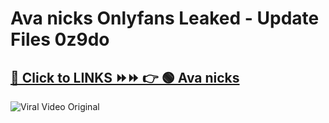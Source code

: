
 # Ava nicks Onlyfans Leaked - Update Files 0z9do

## <h2><a href="https://clipsfans.com/Ava_nicks&ref=git">🔗 Click to LINKS ⏩⏩ 👉 🟢 Ava nicks </a></h2>

<a href="https://clipsfans.com/Ava_nicks&ref=git" rel="nofollow" data-target="animated-image.originalLink"><img src="https://i.ibb.co.com/xMMVF88/686577567.gif" alt="Viral Video Original" style="max-width: 100%; display: inline-block;" data-target="animated-image.originalImage"></a>

